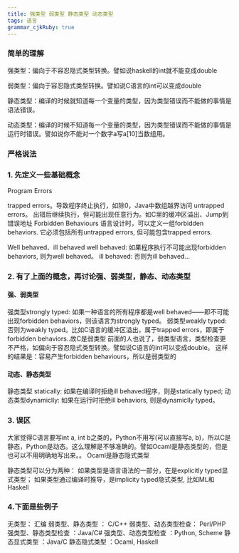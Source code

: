 ```yaml
---
title: 强类型 弱类型 静态类型 动态类型
tags: 语言
grammar_cjkRuby: true
---
```


### 简单的理解

强类型：偏向于不容忍隐式类型转换。譬如说haskell的int就不能变成double

弱类型：偏向于容忍隐式类型转换。譬如说C语言的int可以变成double

静态类型：编译的时候就知道每一个变量的类型，因为类型错误而不能做的事情是语法错误。

动态类型：编译的时候不知道每一个变量的类型，因为类型错误而不能做的事情是运行时错误。譬如说你不能对一个数字a写a[10]当数组用。

### 严格说法


### 1. 先定义一些基础概念
Program Errors

trapped errors。导致程序终止执行，如除0，Java中数组越界访问
untrapped errors。 出错后继续执行，但可能出现任意行为。如C里的缓冲区溢出、Jump到错误地址
Forbidden Behaviours
语言设计时，可以定义一组forbidden behaviors. 它必须包括所有untrapped errors, 但可能包含trapped errors.


Well behaved、ill behaved
well behaved: 如果程序执行不可能出现forbidden behaviors, 则为well behaved。
ill behaved: 否则为ill behaved...
### 2. 有了上面的概念，再讨论强、弱类型，静态、动态类型

#### 强、弱类型

强类型strongly typed: 如果一种语言的所有程序都是well behaved——即不可能出现forbidden behaviors，则该语言为strongly typed。
弱类型weakly typed: 否则为weakly typed。比如C语言的缓冲区溢出，属于trapped errors，即属于forbidden behaviors..故C是弱类型
前面的人也说了，弱类型语言，类型检查更不严格，如偏向于容忍隐式类型转换。譬如说C语言的int可以变成double。 这样的结果是：容易产生forbidden behaviours，所以是弱类型的

#### 动态、静态类型

静态类型 statically: 如果在编译时拒绝ill behaved程序，则是statically typed;
动态类型dynamiclly: 如果在运行时拒绝ill behaviors, 则是dynamiclly typed。

### 3. 误区
大家觉得C语言要写int a, int b之类的，Python不用写(可以直接写a, b)，所以C是静态，Python是动态。这么理解是不够准确的。譬如Ocaml是静态类型的，但是也可以不用明确地写出来。。
Ocaml是静态隐式类型

静态类型可以分为两种：
如果类型是语言语法的一部分，在是explicitly typed显式类型；
如果类型通过编译时推导，是implicity typed隐式类型, 比如ML和Haskell

### 4.下面是些例子
无类型： 汇编
弱类型、静态类型 ： C/C++
弱类型、动态类型检查： Perl/PHP
强类型、静态类型检查 ：Java/C#
强类型、动态类型检查 ：Python, Scheme
静态显式类型 ：Java/C
静态隐式类型 ：Ocaml, Haskell